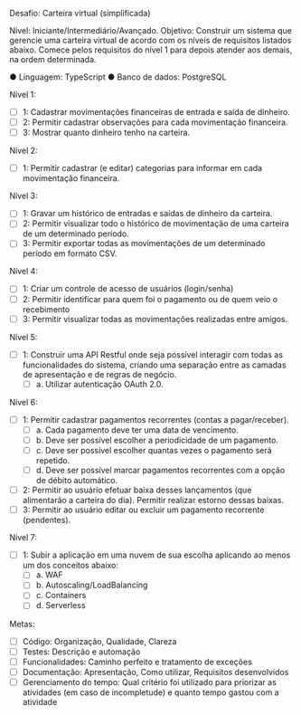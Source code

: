 Desafio: Carteira virtual (simplificada)

Nível: Iniciante/Intermediário/Avançado.
Objetivo: Construir um sistema que gerencie uma carteira virtual de acordo com os níveis de requisitos listados abaixo. Comece pelos requisitos do nível 1 para depois atender aos demais, na ordem determinada. 

● Linguagem: TypeScript
● Banco de dados: PostgreSQL

Nível 1:
- [ ] 1: Cadastrar movimentações financeiras de entrada e saída de dinheiro.
- [ ] 2: Permitir cadastrar observações para cada movimentação financeira.
- [ ] 3: Mostrar quanto dinheiro tenho na carteira.

Nível 2:
- [ ] 1: Permitir cadastrar (e editar) categorias para informar em cada movimentação financeira.

Nível 3:
- [ ] 1: Gravar um histórico de entradas e saídas de dinheiro da carteira.
- [ ] 2: Permitir visualizar todo o histórico de movimentação de uma carteira de um determinado período.
- [ ] 3: Permitir exportar todas as movimentações de um determinado período em formato CSV.

Nível 4:
- [ ] 1: Criar um controle de acesso de usuários (login/senha)
- [ ] 2: Permitir identificar para quem foi o pagamento ou de quem veio o recebimento
- [ ] 3: Permitir visualizar todas as movimentações realizadas entre amigos. 

Nível 5:
- [ ] 1: Construir uma API Restful onde seja possível interagir com todas as funcionalidades do sistema, criando uma separação entre as camadas de apresentação e de regras de negócio.
   - [ ] a. Utilizar autenticação OAuth 2.0.

Nível 6:
- [ ] 1: Permitir cadastrar pagamentos recorrentes (contas a pagar/receber).  
   - [ ] a. Cada pagamento deve ter uma data de vencimento.  
   - [ ] b. Deve ser possível escolher a periodicidade de um pagamento.  
   - [ ] c. Deve ser possível escolher quantas vezes o pagamento será repetido.  
   - [ ] d. Deve ser possível marcar pagamentos recorrentes com a opção de débito automático.

- [ ] 2: Permitir ao usuário efetuar baixa desses lançamentos (que alimentarão a carteira do dia). Permitir realizar estorno dessas baixas.
- [ ] 3: Permitir ao usuário editar ou excluir um pagamento recorrente (pendentes). 

Nível 7:
- [ ] 1: Subir a aplicação em uma nuvem de sua escolha aplicando ao menos um dos conceitos abaixo:
    - [ ] a. WAF
    - [ ] b. Autoscaling/LoadBalancing
    - [ ] c. Containers
    - [ ] d. Serverless

Metas:
- [ ] Código: Organização, Qualidade, Clareza
- [ ] Testes: Descrição e automação
- [ ] Funcionalidades: Caminho perfeito e tratamento de exceções
- [ ] Documentação: Apresentação, Como utilizar, Requisitos desenvolvidos
- [ ] Gerenciamento do tempo: Qual critério foi utilizado para priorizar as atividades (em caso de
incompletude) e quanto tempo gastou com a atividade

